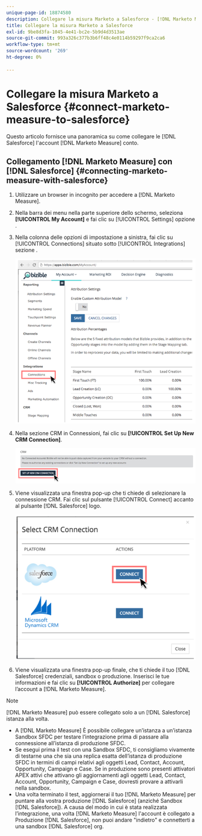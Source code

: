 ```yaml
---
unique-page-id: 18874580
description: Collegare la misura Marketo a Salesforce - [!DNL Marketo Measure] - Documentazione del prodotto
title: Collegare la misura Marketo a Salesforce
exl-id: 9be8d3fa-1045-4e41-bc2e-5b9d4d3513ae
source-git-commit: 993a326c377b3b6ff48c4e0114b59297f9ca2ca6
workflow-type: tm+mt
source-wordcount: '269'
ht-degree: 0%

---
```


# Collegare la misura Marketo a Salesforce {#connect-marketo-measure-to-salesforce}

Questo articolo fornisce una panoramica su come collegare le [!DNL Salesforce] l&#39;account [!DNL Marketo Measure] conto.

## Collegamento [!DNL Marketo Measure] con [!DNL Salesforce] {#connecting-marketo-measure-with-salesforce}

1. Utilizzare un browser in incognito per accedere a [!DNL Marketo Measure].

1. Nella barra dei menu nella parte superiore dello schermo, seleziona **[!UICONTROL My Account]** e fai clic su [!UICONTROL Settings] opzione .

1. Nella colonna delle opzioni di impostazione a sinistra, fai clic su [!UICONTROL Connections] situato sotto [!UICONTROL Integrations] sezione .

   ![](assets/1.png)

1. Nella sezione CRM in Connessioni, fai clic su **[!UICONTROL Set Up New CRM Connection]**.

   ![](assets/2.png)

1. Viene visualizzata una finestra pop-up che ti chiede di selezionare la connessione CRM. Fai clic sul pulsante [!UICONTROL Connect] accanto al pulsante [!DNL Salesforce] logo.

   ![](assets/3.png)

1. Viene visualizzata una finestra pop-up finale, che ti chiede il tuo [!DNL Salesforce] credenziali, sandbox o produzione. Inserisci le tue informazioni e fai clic su **[!UICONTROL Authorize]** per collegare l’account a [!DNL Marketo Measure].

>[!NOTE]
>
>[!DNL Marketo Measure] può essere collegato solo a un [!DNL Salesforce] istanza alla volta.
>
>* A [!DNL Marketo Measure] È possibile collegare un’istanza a un’istanza Sandbox SFDC per testare l’integrazione prima di passare alla connessione all’istanza di produzione SFDC.
>* Se esegui prima il test con una Sandbox SFDC, ti consigliamo vivamente di testarne una che sia una replica esatta dell’istanza di produzione SFDC in termini di campi relativi agli oggetti Lead, Contact, Account, Opportunity, Campaign e Case. Se in produzione sono presenti attivatori APEX attivi che attivano gli aggiornamenti agli oggetti Lead, Contact, Account, Opportunity, Campaign e Case, dovresti provare a attivarli nella sandbox.
>* Una volta terminato il test, aggiornerai il tuo [!DNL Marketo Measure] per puntare alla vostra produzione [!DNL Salesforce] (anziché Sandbox [!DNL Salesforce]). A causa del modo in cui è stata realizzata l’integrazione, una volta [!DNL Marketo Measure] l&#39;account è collegato a Produzione [!DNL Salesforce], non puoi andare &quot;indietro&quot; e connetterti a una sandbox [!DNL Salesforce] org.


